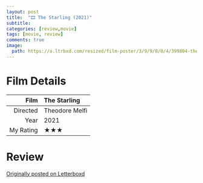 ```yaml
---
layout: post
title:  "🎞️ The Starling (2021)"
subtitle:
categories: [review,movie]
tags: [movie, review]
comments: true
image:
  path: https://a.ltrbxd.com/resized/film-poster/3/9/9/8/0/4/399804-the-starling-0-230-0-345-crop.jpg
---
```


# Film Details

Film|The Starling
--:|:--
Directed|Theodore Melfi
Year|2021
My Rating|★★★

# Review

[Originally posted on Letterboxd](https://letterboxd.com/nickbarrett/film/the-starling/)
